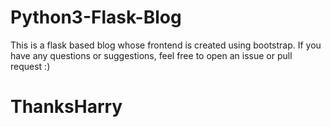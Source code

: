 # Python3-Flask-Blog
This is a flask based blog whose frontend is created using bootstrap.
If you have any questions or suggestions, feel free to open an issue or pull request :)
# ThanksHarry
